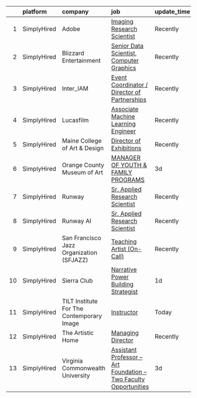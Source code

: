 

|    | platform    | company                                   | job                                                                                                                                                                            | update_time   | location                   |
|---:|:------------|:------------------------------------------|:-------------------------------------------------------------------------------------------------------------------------------------------------------------------------------|:--------------|:---------------------------|
|  1 | SimplyHired | Adobe                                     | [Imaging Research Scientist](https://www.simplyhired.com/job/8_bATpioVJH6FzmSUBiAmA4R8R3kMeWqoRor80npilQOK-DIUdKW6w?q=generative+artist)                                       | Recently      | Seattle, WA                |
|  2 | SimplyHired | Blizzard Entertainment                    | [Senior Data Scientist, Computer Graphics](https://www.simplyhired.com/job/FiskW-Gz-FCAVeSnphMRdyWJsI2KrVP0qig6JTACI2hq1lHJkEOfoA?q=generative+artist)                         | Recently      | Irvine, CA                 |
|  3 | SimplyHired | Inter_IAM                                 | [Event Coordinator / Director of Partnerships](https://www.simplyhired.com/job/m3uaSMqySvkGuyjWhE4-7feCsIVqlkrWgTIE3Hphld1_5VKNxZwIkQ?q=generative+artist)                     | Recently      | Manhattan, NY              |
|  4 | SimplyHired | Lucasfilm                                 | [Associate Machine Learning Engineer](https://www.simplyhired.com/job/NHCbzWRQ1XQtyychoSUQiroJNEZKRqDcszy7P2TGP2ughvn0n-RGgA?q=generative+artist)                              | Recently      | San Francisco, CA          |
|  5 | SimplyHired | Maine College of Art & Design             | [Director of Exhibitions](https://www.simplyhired.com/job/rkok_4KV-8mWu9EBArhZM5cq37-ZREGpk-nkcqR6Gs2oZjNiW7jVjg?q=generative+artist)                                          | Recently      | Portland, ME               |
|  6 | SimplyHired | Orange County Museum of Art               | [MANAGER OF YOUTH & FAMILY PROGRAMS](https://www.simplyhired.com/job/3mBEVVytlqOcp7w0mMpDP8EG-UR23Sr6eJ-M7STQeGyEAFQDN3BLAw?q=generative+artist)                               | 3d            | Costa Mesa, CA             |
|  7 | SimplyHired | Runway                                    | [Sr. Applied Research Scientist](https://www.simplyhired.com/job/9tTkkFY-eqZyrdSvCvKWNVfqWkVH8Svjc_29lorXXalIjfC-nAq1EA?q=generative+artist)                                   | Recently      | New York, NY               |
|  8 | SimplyHired | Runway AI                                 | [Sr. Applied Research Scientist](https://www.simplyhired.com/job/QJIyeSnAdk_J2V7YtHgWH-0r3thnGAttzhBLFB-1tdlN3QoX4cNWeg?q=generative+artist)                                   | Recently      | Remote                     |
|  9 | SimplyHired | San Francisco Jazz Organization (SFJAZZ)  | [Teaching Artist (On-Call)](https://www.simplyhired.com/job/GKLju0fN3VjuHuLuBFeDe1JElAIneTUc0GzSaguzZNnOXrm6fpA4YQ?q=generative+artist)                                        | Recently      | San Francisco Bay Area, CA |
| 10 | SimplyHired | Sierra Club                               | [Narrative Power Building Strategist](https://www.simplyhired.com/job/6AHQ8vL541-99iwuAfewPsNxu5LDKFxtJNLdBxOkvG_eOfIyx1xuYg?q=generative+artist)                              | 1d            | Oakland, CA                |
| 11 | SimplyHired | TILT Institute For The Contemporary Image | [Instructor](https://www.simplyhired.com/job/5_VLsQmpDkKO6cpRD3a65JzP07YuEZaY72d4qnfNeQ8Dcx2Zxl7cTg?q=generative+artist)                                                       | Today         | Philadelphia, PA           |
| 12 | SimplyHired | The Artistic Home                         | [Managing Director](https://www.simplyhired.com/job/lFgMfLkE95KljYvgEZmnj-yCQjpbK0oB8pzwy4LYCxXHpTecmLhv5A?q=generative+artist)                                                | Recently      | Chicago, IL                |
| 13 | SimplyHired | Virginia Commonwealth University          | [Assistant Professor – Art Foundation – Two Faculty Opportunities](https://www.simplyhired.com/job/ku9MBw5kjdqpEYDpN3x31H-xWeUve0J9cTsyWs1nt1f70SFJ4JqDTA?q=generative+artist) | 3d            | Richmond, VA               |